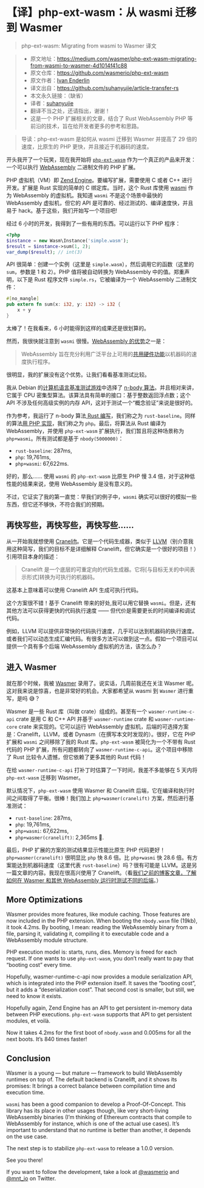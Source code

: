 # 【译】php-ext-wasm：从 wasmi 迁移到 Wasmer
>php-ext-wasm: Migrating from wasmi to Wasmer 译文

>* 原文地址：https://medium.com/wasmer/php-ext-wasm-migrating-from-wasmi-to-wasmer-4d1014f41c88
>* 原文仓库：https://github.com/wasmerio/php-ext-wasm
>* 原文作者：[Ivan Enderlin](https://medium.com/@hywan)
>* 译文出自：https://github.com/suhanyujie/article-transfer-rs
>* 本文永久链接：（缺省）
>* 译者：[suhanyujie](https://github.com/suhanyujie)
>* 翻译不当之处，还请指出，谢谢！
>* 这是一个 PHP 扩展相关的文章，结合了 Rust WebAssembly PHP 等前沿的技术，旨在给开发者更多的参考和思路。

>导读：php-ext-wasm 是如何从 wasmi 迁移到 Wasmer 并提高了 29 倍的速度，比原生的 PHP 更快，并且接近于机器码的速度。

开头我开了一个玩笑，现在我开始将 [`php-ext-wasm`](https://github.com/wasmerio/php-ext-wasm) 作为一个真正的产品来开发：一个可以执行 [WebAssembly](https://webassembly.org/) 二进制文件的 PHP 扩展。

PHP 虚拟机（VM）即 [Zend Engine](https://github.com/php/php-src/)。要编写扩展，需要使用 C 或者 C++ 进行开发。扩展是 Rust 实现的简单的 C 绑定库。当时，这个 Rust 库使用 [wasmi](https://github.com/paritytech/wasmi) 作为 WebAssembly 的虚拟机。我知道 `wasmi` 不是这个场景中最快的 WebAssembly 虚拟机，但它的 API 是可靠的、经过测试的、编译速度快，并且易于 hack。基于这些，我们开始写一个项目吧!

经过 6 小时的开发，我得到了一些有用的东西。可以运行以下 PHP 程序：

```php
<?php
$instance = new Wasm\Instance('simple.wasm');
$result = $instance->sum(1, 2);
var_dump($result); // int(3)
```

API 很简单：创建一个实例（这里是 `simple.wasm`），然后调用它的函数（这里的 `sum`，参数是 1 和 2）。PHP 值将被自动转换为 WebAssembly 中的值。郑重声明，以下是 Rust 程序文件 `simple.rs`，它被编译为一个 WebAssembly 二进制文件：

```rust
#[no_mangle]
pub extern fn sum(x: i32, y: i32) -> i32 {
    x + y
}
```

太棒了！在我看来，6 小时能得到这样的成果还是很划算的。

然而，我很快就注意到 `wasmi` 很慢。[WebAssembly 的优势]((https://webassembly.org/))之一是：

>WebAssembly 旨在充分利用广泛平台上可用的[共用硬件功能](https://webassembly.org/docs/portability/#assumptions-for-efficient-execution)以机器码的速度执行程序。

很明显，我的扩展没有这个优势。让我们看看基准测试比较。

我从 Debian 的[计算机语言基准测试游戏](https://benchmarksgame-team.pages.debian.net/benchmarksgame/)中选择了 [n-body 算法](https://benchmarksgame-team.pages.debian.net/benchmarksgame/description/nbody.html)。并且相对来讲，它属于 CPU 密集型算法。该算法具有简单的接口：基于整数返回浮点数；这个 API 不涉及任何高级实例的内存 API，这对于测试一个“概念验证”来说是很好的。

作为参考，我运行了 n-body 算法[ Rust 编写](https://benchmarksgame-team.pages.debian.net/benchmarksgame/program/nbody-rust-7.html)，我们称之为 `rust-baseline`。同样的算法[用 PHP 实现](https://benchmarksgame-team.pages.debian.net/benchmarksgame/program/nbody-php-3.html)，我们称之为 `php`。最后，将算法从 Rust 编译为 WebAssembly，并使用 `php-ext-wasm` 扩展执行，我们暂且将这种场景称为 `php+wasmi`。所有测试都是基于 `nbody(5000000)`：

* `rust-baseline`: 287ms,
* `php`: 19,761ms,
* `php+wasmi`: 67,622ms.

好的，那么…… 使用 `wasmi` 的 `php-ext-wasm` 比原生 PHP 慢 3.4 倍，对于这种低性能的结果来说，使用 WebAssembly 是没有意义的。

不过，它证实了我的第一直觉：早我们的例子中，`wasmi` 确实可以很好的模拟一些东西，但它还不够快，不符合我们的预期。

## 再快写些，再快写些，再快写些……
从一开始我就想使用 [Cranelift](https://github.com/CraneStation/cranelift)。它是一个代码生成器，类似于 [LLVM](http://llvm.org/)（别介意我用这种简写，我们的目标不是详细解释 Cranelift，但它确实是一个很好的项目！）引用项目本身的描述：

>Cranelift 是一个底层的可重定向的代码生成器。它将[与目标无关的中间表示形式]转换为可执行的机器码。

这基本上意味着可以使用 Cranelift API 生成可执行代码。

这个方案很不错！基于 Cranelift 带来的好处,我可以用它替换 `wasmi`。但是，还有其他方法可以获得更快的代码执行速度 —— 但代价是需要更长的时间编译和调试代码。

例如，LLVM 可以提供非常快的代码执行速度，几乎可以达到机器码的执行速度。或者我们可以动态生成汇编代码。有很多方法可以做到这一点。假如一个项目可以提供一个具有多个后端 WebAssembly 虚拟机的方法，该怎么办？

## 进入 Wasmer
就在那个时候，我被 [Wasmer](https://github.com/wasmerio/wasmer) 录用了。说实话，几周前我还在关注 Wasmer 呢。这对我来说是惊喜，也是非常好的机会。大家都希望从 wasmi 到 `Wasmer` 进行重写，是吗 😅？

Wasmer 是一些 Rust 库（叫做 crate）组成的。甚至有一个 `wasmer-runtime-c-api` crate 是用 C 和 C++ API 并基于 `wasmer-runtime` crate 和 `wasmer-runtime-core` crate 来实现的。它可以运行 WebAssembly 虚拟机，后端的可选择方案是：Cranelift，LLVM，或者 Dynasm（在撰写本文时发现的）。很好，它在 PHP 扩展和 `wasmi` 之间移除了我的 Rust 库。`php-ext-wasm` 被简化为一个不带有 Rust 代码的 PHP 扩展，所有问题都转向了 `wasmer-runtime-c-api`。这个项目中移除了 Rust 比较令人遗憾，但它依赖了更多其他的 Rust 代码！

在给 `wasmer-runtime-c-api` 打补丁时估算了一下时间，我差不多能够在 5 天内将 `php-ext-wasm` 迁移到 Wasmer。

默认情况下，`php-ext-wasm` 使用 Wasmer 和 Cranelift 后端，它在编译和执行时间之间取得了平衡。很棒！我们加上 `php+wasmer(cranelift)` 方案，然后进行基准测试：

* `rust-baseline`: 287ms,
* `php`: 19,761ms,
* `php+wasmi`: 67,622ms,
* `php+wasmer(cranelift)`: 2,365ms 🎉.

最后，PHP 扩展的方案的测试结果显示性能比原生 PHP 代码更好！`php+wasmer(cranelift)` 很明显比 `php` 快 8.6 倍。比 `php+wasmi` 快 28.6 倍。有方案能达到机器码速度（这里代表 `rust-baseline`）吗？很有可能是 LLVM。这是另一篇文章的内容。我现在很高兴使用了 Cranelift。（看[我们之前的博客文章，了解如何在 Wasmer 和其他 WebAssembly 运行时测试不同的后端](https://medium.com/wasmer/benchmarking-webassembly-runtimes-18497ce0d76e)。）

## More Optimizations
Wasmer provides more features, like module caching. Those features are now included in the PHP extension. When booting the `nbody.wasm` file (19kb), it took 4.2ms. By booting, I mean: reading the WebAssembly binary from a file, parsing it, validating it, compiling it to executable code and a WebAssembly module structure.

PHP execution model is: starts, runs, dies. Memory is freed for each request. If one wants to use `php-ext-wasm`, you don’t really want to pay that “booting cost” every time.

Hopefully, wasmer-runtime-c-api now provides a module serialization API, which is integrated into the PHP extension itself. It saves the “booting cost”, but it adds a “deserialization cost”. That second cost is smaller, but still, we need to know it exists.

Hopefully again, Zend Engine has an API to get persistent in-memory data between PHP executions. `php-ext-wasm` supports that API to get persistent modules, et voilà.

Now it takes 4.2ms for the first boot of `nbody.wasm` and 0.005ms for all the next boots. It’s 840 times faster!

## Conclusion
Wasmer is a young — but mature — framework to build WebAssembly runtimes on top of. The default backend is Cranelift, and it shows its promises: It brings a correct balance between compilation time and execution time.

`wasmi` has been a good companion to develop a Proof-Of-Concept. This library has its place in other usages though, like very short-living WebAssembly binaries (I’m thinking of Ethereum contracts that compile to WebAssembly for instance, which is one of the actual use cases). It’s important to understand that no runtime is better than another, it depends on the use case.

The next step is to stabilize `php-ext-wasm` to release a 1.0.0 version.

See you there!

If you want to follow the development, take a look at [@wasmerio](https://twitter.com/wasmerio) and [@mnt_io](https://twitter.com/mnt_io) on Twitter.
